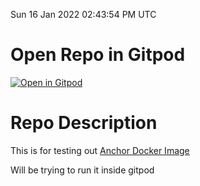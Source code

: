 Sun 16 Jan 2022 02:43:54 PM UTC

# Open Repo in Gitpod

[![Open in Gitpod](https://gitpod.io/button/open-in-gitpod.svg)](https://gitpod.io/#https://github.com/morektz/AnchorSolanaDockerImgTests)


# Repo Description 

This is for testing out [Anchor Docker Image](https://hub.docker.com/r/projectserum/build)

Will be trying to run it inside gitpod